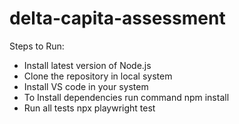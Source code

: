 # delta-capita-assessment

Steps to Run:
- Install latest version of Node.js
- Clone the repository in local system
- Install VS code in your system
- To Install dependencies run command
  npm install
- Run all tests
  npx playwright test
